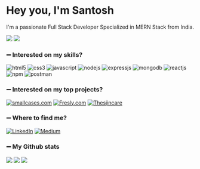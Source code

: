 <h1>Hey you, I'm Santosh</h1>

I'm a passionate Full Stack Developer Specialized in MERN Stack from India.

![](https://komarev.com/ghpvc/?username=your-github-taherahmed14&style=flat-square&label=Profile+Views)
<img src="https://badges.pufler.dev/Commits/yearly/taherahmed14" />

### :heavy_minus_sign: Interested on my skills?
<p>
<a><img src="https://img.shields.io/badge/HTML5-E34F26?style=for-the-badge&logo=html5&logoColor=white" alt="html5"/></a>
<a><img src="https://img.shields.io/badge/CSS3-1572B6?style=for-the-badge&logo=css3&logoColor=white" alt="css3"/> </a>
<a><img src="https://img.shields.io/badge/JavaScript-323330?style=for-the-badge&logo=javascript&logoColor=F7DF1E" alt="javascript"/></a>
<a><img src="https://img.shields.io/badge/Node.js-339933?style=for-the-badge&logo=nodedotjs&logoColor=white" alt="nodejs" /></a>
<a><img src="https://img.shields.io/badge/Express.js-000000?style=for-the-badge&logo=express&logoColor=white" alt="expressjs"/></a>
<a><img src="https://img.shields.io/badge/MongoDB-4EA94B?style=for-the-badge&logo=mongodb&logoColor=white" alt="mongodb"/></a>
<a><img src="https://img.shields.io/badge/React-20232A?style=for-the-badge&logo=react&logoColor=61DAFB" alt="reactjs" /></a>
<a><img src="https://img.shields.io/badge/npm-CB3837?style=for-the-badge&logo=npm&logoColor=white" alt="npm"/></a>
<a><img src="https://img.shields.io/badge/Postman-FF6C37?style=for-the-badge&logo=Postman&logoColor=white" alt="postman"/></a>


 


</p>

### :heavy_minus_sign: Interested on my top projects?

<p>
<a href="https://github.com/Santosh-Konappanavar/smallcases_project.git" target="blank"><img src="https://img.shields.io/static/v1?style=for-the-badge&message=Nordstrom&color=000000&logo=Nordstrom&logoColor=FFFFFF&label=" alt="smallcases.com"/></a>
<a href="https://github.com/Santosh-Konappanavar/Freshly.com.git" target="blank"><img src="https://img.shields.io/static/v1?style=for-the-badge&message=Groww&color=00d09c&logo=GoldenLine&logoColor=FFFFFF&label=" alt="Fresly.com" /></a>
<a href="https://github.com/Santosh-Konappanavar/Theskincare.git" target="blank"><img src="https://img.shields.io/static/v1?style=for-the-badge&message=Adidas&color=000000&logo=Adidas&logoColor=FFFFFF&label=" alt="Thesjincare"/></a>
</p>

### :heavy_minus_sign: Where to find me?
<p> <a href="https://www.linkedin.com/in/santosh-konappanavar/" target="_blank"><img alt="LinkedIn" src="https://img.shields.io/badge/linkedin-%230077B5.svg?&style=for-the-badge&logo=linkedin&logoColor=white" /></a> <a href="https://medium.com/@ssk21m"
SaveCancel
" target="_blank"><img alt="Medium" src="https://img.shields.io/badge/medium-%2312100E.svg?&style=for-the-badge&logo=medium&logoColor=white" /></a>
</p>

### :heavy_minus_sign: My Github stats
<p>
<img align="center" src="https://github-readme-stats.vercel.app/api/top-langs/?username=Santosh-Konappanavar&layout=compact&bg_color=0,73FA79,73FDFF,7A81FF&theme=graywhite&langs_count=10&exclude_repo=kasweb">
<img align="center" src="https://github-readme-stats.vercel.app/api?username=Santosh-Konappanavar&count_private=true&show_icons=trueline_height=21&bg_color=0,EC6C6C,FFD479,FFFC79,73FA79&theme=graywhite">	
<img align="center" src="https://github-readme-streak-stats.herokuapp.com/?user=Santosh-Konappanavar&theme=dracula">
</p>



<!--<img alt="React" src="https://img.shields.io/badge/-React-45b8d8?style=flat-square&logo=react&logoColor=white" />-->

<!--### :heavy_minus_sign: Interested on my Story?
When I graduated as a electronics engineer, I never thought that I would be on the path to become a web developer. I started my career as a network engineer, then worked as former  in my land for the next 2 years.
However, the agriculture work did not provide me the satisfaction that I was seeking for my career growth. This is when I came across the career option of web development and was immediately intrigued.

While I was exploring career paths on web development, I learned about Masai school and joined a 30-weeks full-time course on Full-Stack Web Development. Ever since, I became determined to learn new skills and frameworks. I was able to apply my learnings while developing projects and that became an enjoyable process.

I started from scratch with next to no knowledge about web development. But, in the span on 2 months I was able to build an E-commerce page with proper flow and validations. This experience ignited a spark in me to learn and develop more.

With Masai school, I have developed my skills with hands-on experience on MERN stack, critical thinking by solving Data Structures and Algorithms. Through learning and implementing, I have become an expert in JavaScript, HTML, and CSS.

My previous work experience, combined with everything that I have learnt in the past few months has enhanced my skills in coordination, clear communication and decision making.

My hobbies include travelling, reading books, exploring movies and listening to music.

Looking forward to applying the acquired skills on solving intricate problems and making life much easier.
Feel free to reach me at: ssk21m@gmail.com.
You can view my work at:-->




 



<!--
**Santosh-Konappanavar/Santosh-Konappanavar** is a ✨ _special_ ✨ repository because its `README.md` (this file) appears on your GitHub profile.

Here are some ideas to get you started:

- 🔭 I’m currently working on ...
- 🌱 I’m currently learning ...
- 👯 I’m looking to collaborate on ...
- 🤔 I’m looking for help with ...
- 💬 Ask me about ...
- 📫 How to reach me: ...
- 😄 Pronouns: ...
- ⚡ Fun fact: ...
-->
